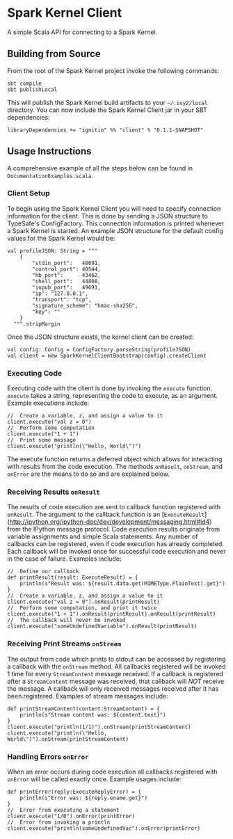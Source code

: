 # Spark Kernel Client

A simple Scala API for connecting to a Spark Kernel.

## Building from Source

From the root of the Spark Kernel project invoke the following commands: 
```
sbt compile
sbt publishLocal
```

This will publish the Spark Kernel build artifacts to your `~/.ivy2/local`
directory. You can now include the Spark Kernel Client jar in your SBT 
dependencies:

```
libraryDependencies += "ignitio" %% "client" % "0.1.1-SNAPSHOT"
```

## Usage Instructions

A comprehensive example of all the steps below can be found in 
`DocumentationExamples.scala`.

### Client Setup

To begin using the Spark Kernel Client you will need to specify connection 
information for the client. This is done by sending a JSON structure to 
TypeSafe's ConfigFactory. This connection information is printed whenever a 
Spark Kernel is started. An example JSON structure for the default config values
for the Spark Kernel would be:

```
val profileJSON: String = """
    {
        "stdin_port":   48691,
        "control_port": 40544,
        "hb_port":      43462,
        "shell_port":   44808,
        "iopub_port":   49691,
        "ip": "127.0.0.1",
        "transport": "tcp",
        "signature_scheme": "hmac-sha256",
        "key": ""
    }
  """.stripMargin
```

Once the JSON structure exists, the kernel client can be created:

```
val config: Config = ConfigFactory.parseString(profileJSON)
val client = new SparkKernelClientBootstrap(config).createClient
```

### Executing Code

Executing code with the client is done by invoking the `execute` function. 
`execute` takes a string, representing the code to execute, as an argument. 
Example executions include:
 
```
//  Create a variable, z, and assign a value to it
client.execute("val z = 0")
//  Perform some computation 
client.execute("1 + 1")
//  Print some message 
client.execute("println(\"Hello, World\")")
```

The execute function returns a deferred object which allows for interacting
with results from the code execution. The methods `onResult`, `onStream`, and 
`onError` are the means to do so and are explained below.

### Receiving Results `onResult`

The results of code execution are sent to callback function registered with
`onResult`. The argument to the callback function is an [`ExecuteResult`]
(http://ipython.org/ipython-doc/dev/development/messaging.html#id4) from the
IPython message protocol. Code execution results originate from variable 
assignments and simple Scala statements. Any number of callbacks can be 
registered, even if code execution has already completed. Each callback will be 
invoked once for successful code execution and never in the case of failure. 
Examples include:  

```
//  Define our callback
def printResult(result: ExecuteResult) = {
    println(s"Result was: ${result.data.get(MIMEType.PlainText).get}")
}
//  Create a variable, z, and assign a value to it
client.execute("val z = 0").onResult(printResult)
//  Perform some computation, and print it twice 
client.execute("1 + 1").onResult(printResult).onResult(printResult)
//  The callback will never be invoked 
client.execute("someUndefinedVariable").onResult(printResult)
```

### Receiving Print Streams `onStream`

The output from code which prints to stdout can be accessed by registering a 
callback with the `onStream` method. All callbacks registered will be invoked
1 time for every `StreamContent` message received. If a callback is registered
after a `StreamContent` message was received, that callback will *NOT* receive
the message. A callback will only received messages received after it has been 
registered. Examples of stream messages include:

```
def printStreamContent(content:StreamContent) = {
    println(s"Stream content was: ${content.text}")
}
client.execute("println(1/1)").onStream(printStreamContent)
client.execute("println(\"Hello, World\")").onStream(printStreamContent)
```

### Handling Errors `onError`
When an error occurs during code execution all callbacks registered with 
`onError` will be called exactly once. Example usages include:

```
def printError(reply:ExecuteReplyError) = {
    println(s"Error was: ${reply.ename.get}")
}
//  Error from executing a statement
client.execute("1/0").onError(printError)
//  Error from invoking a println
client.execute("println(someUndefinedVar").onError(printError)
```